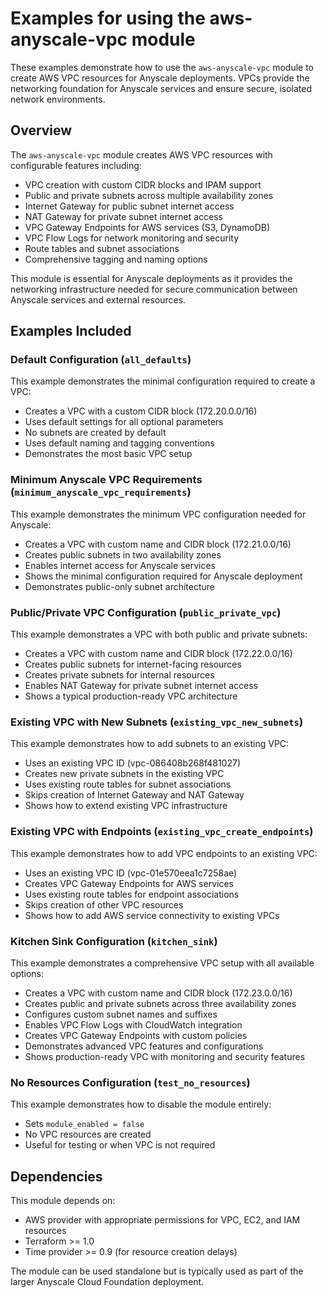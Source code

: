 # Examples for using the aws-anyscale-vpc module

These examples demonstrate how to use the `aws-anyscale-vpc` module to create AWS VPC resources for Anyscale deployments. VPCs provide the networking foundation for Anyscale services and ensure secure, isolated network environments.

## Overview

The `aws-anyscale-vpc` module creates AWS VPC resources with configurable features including:
- VPC creation with custom CIDR blocks and IPAM support
- Public and private subnets across multiple availability zones
- Internet Gateway for public subnet internet access
- NAT Gateway for private subnet internet access
- VPC Gateway Endpoints for AWS services (S3, DynamoDB)
- VPC Flow Logs for network monitoring and security
- Route tables and subnet associations
- Comprehensive tagging and naming options

This module is essential for Anyscale deployments as it provides the networking infrastructure needed for secure communication between Anyscale services and external resources.

## Examples Included

### Default Configuration (`all_defaults`)
This example demonstrates the minimal configuration required to create a VPC:
- Creates a VPC with a custom CIDR block (172.20.0.0/16)
- Uses default settings for all optional parameters
- No subnets are created by default
- Uses default naming and tagging conventions
- Demonstrates the most basic VPC setup

### Minimum Anyscale VPC Requirements (`minimum_anyscale_vpc_requirements`)
This example demonstrates the minimum VPC configuration needed for Anyscale:
- Creates a VPC with custom name and CIDR block (172.21.0.0/16)
- Creates public subnets in two availability zones
- Enables internet access for Anyscale services
- Shows the minimal configuration required for Anyscale deployment
- Demonstrates public-only subnet architecture

### Public/Private VPC Configuration (`public_private_vpc`)
This example demonstrates a VPC with both public and private subnets:
- Creates a VPC with custom name and CIDR block (172.22.0.0/16)
- Creates public subnets for internet-facing resources
- Creates private subnets for internal resources
- Enables NAT Gateway for private subnet internet access
- Shows a typical production-ready VPC architecture

### Existing VPC with New Subnets (`existing_vpc_new_subnets`)
This example demonstrates how to add subnets to an existing VPC:
- Uses an existing VPC ID (vpc-086408b268f481027)
- Creates new private subnets in the existing VPC
- Uses existing route tables for subnet associations
- Skips creation of Internet Gateway and NAT Gateway
- Shows how to extend existing VPC infrastructure

### Existing VPC with Endpoints (`existing_vpc_create_endpoints`)
This example demonstrates how to add VPC endpoints to an existing VPC:
- Uses an existing VPC ID (vpc-01e570eea1c7258ae)
- Creates VPC Gateway Endpoints for AWS services
- Uses existing route tables for endpoint associations
- Skips creation of other VPC resources
- Shows how to add AWS service connectivity to existing VPCs

### Kitchen Sink Configuration (`kitchen_sink`)
This example demonstrates a comprehensive VPC setup with all available options:
- Creates a VPC with custom name and CIDR block (172.23.0.0/16)
- Creates public and private subnets across three availability zones
- Configures custom subnet names and suffixes
- Enables VPC Flow Logs with CloudWatch integration
- Creates VPC Gateway Endpoints with custom policies
- Demonstrates advanced VPC features and configurations
- Shows production-ready VPC with monitoring and security features

### No Resources Configuration (`test_no_resources`)
This example demonstrates how to disable the module entirely:
- Sets `module_enabled = false`
- No VPC resources are created
- Useful for testing or when VPC is not required

## Dependencies

This module depends on:
- AWS provider with appropriate permissions for VPC, EC2, and IAM resources
- Terraform >= 1.0
- Time provider >= 0.9 (for resource creation delays)

The module can be used standalone but is typically used as part of the larger Anyscale Cloud Foundation deployment.
